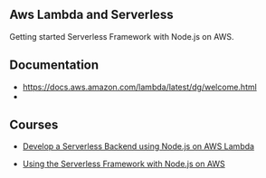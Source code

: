 ## Aws Lambda and Serverless

Getting started Serverless Framework with Node.js on AWS.

## Documentation

- https://docs.aws.amazon.com/lambda/latest/dg/welcome.html
-

## Courses

- [Develop a Serverless Backend using Node.js on AWS Lambda](https://egghead.io/courses/develop-a-serverless-backend-using-node-js-on-aws-lambda)

- [Using the Serverless Framework with Node.js on AWS](https://app.pluralsight.com/library/courses/aws-nodejs-serverless-framework-using/table-of-contents)

